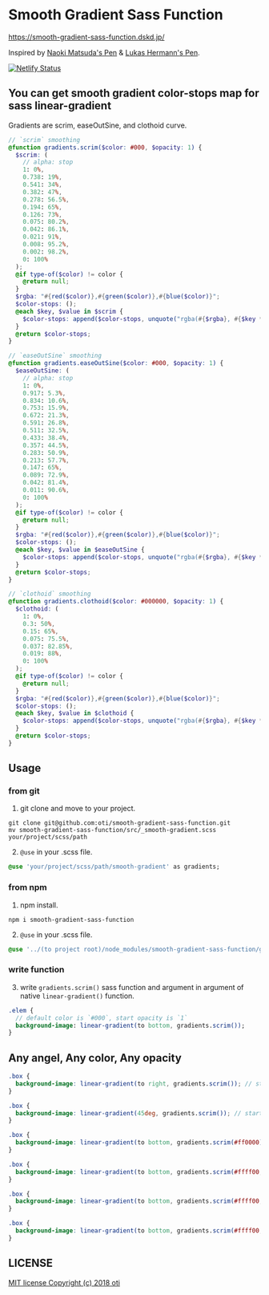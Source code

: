 # Smooth Gradient Sass Function

https://smooth-gradient-sass-function.dskd.jp/

Inspired by [Naoki Matsuda's Pen](https://codepen.io/readymadegogo/pen/pPLJgR) & [Lukas Hermann's Pen](https://codepen.io/lhermann/pen/qmpMGQ).

[![Netlify Status](https://api.netlify.com/api/v1/badges/1e62fa99-883c-46bc-8bb2-948a81953597/deploy-status)](https://app.netlify.com/sites/smooth-gradient-sass-function/deploys)

## You can get smooth gradient color-stops map for sass linear-gradient

Gradients are scrim, easeOutSine, and clothoid curve.

```scss
// `scrim` smoothing
@function gradients.scrim($color: #000, $opacity: 1) {
  $scrim: (
    // alpha: stop
    1: 0%,
    0.738: 19%,
    0.541: 34%,
    0.382: 47%,
    0.278: 56.5%,
    0.194: 65%,
    0.126: 73%,
    0.075: 80.2%,
    0.042: 86.1%,
    0.021: 91%,
    0.008: 95.2%,
    0.002: 98.2%,
    0: 100%
  );
  @if type-of($color) != color {
    @return null;
  }
  $rgba: "#{red($color)},#{green($color)},#{blue($color)}";
  $color-stops: ();
  @each $key, $value in $scrim {
    $color-stops: append($color-stops, unquote("rgba(#{$rgba}, #{$key * $opacity}) #{$value}"), "comma");
  }
  @return $color-stops;
}
```

```scss
// `easeOutSine` smoothing
@function gradients.easeOutSine($color: #000, $opacity: 1) {
  $easeOutSine: (
    // alpha: stop
    1: 0%,
    0.917: 5.3%,
    0.834: 10.6%,
    0.753: 15.9%,
    0.672: 21.3%,
    0.591: 26.8%,
    0.511: 32.5%,
    0.433: 38.4%,
    0.357: 44.5%,
    0.283: 50.9%,
    0.213: 57.7%,
    0.147: 65%,
    0.089: 72.9%,
    0.042: 81.4%,
    0.011: 90.6%,
    0: 100%
  );
  @if type-of($color) != color {
    @return null;
  }
  $rgba: "#{red($color)},#{green($color)},#{blue($color)}";
  $color-stops: ();
  @each $key, $value in $easeOutSine {
    $color-stops: append($color-stops, unquote("rgba(#{$rgba}, #{$key * $opacity}) #{$value}"), "comma");
  }
  @return $color-stops;
}
```

```scss
// `clothoid` smoothing
@function gradients.clothoid($color: #000000, $opacity: 1) {
  $clothoid: (
    1: 0%,
    0.3: 50%,
    0.15: 65%,
    0.075: 75.5%,
    0.037: 82.85%,
    0.019: 88%,
    0: 100%
  );
  @if type-of($color) != color {
    @return null;
  }
  $rgba: "#{red($color)},#{green($color)},#{blue($color)}";
  $color-stops: ();
  @each $key, $value in $clothoid {
    $color-stops: append($color-stops, unquote("rgba(#{$rgba}, #{$key * $opacity}) #{$value}"), "comma");
  }
  @return $color-stops;
}
```

## Usage

### from git

1) git clone and move to your project.

```shell
git clone git@github.com:oti/smooth-gradient-sass-function.git
mv smooth-gradient-sass-function/src/_smooth-gradient.scss your/project/scss/path
```

2) `@use` in your .scss file.

```Sass
@use 'your/project/scss/path/smooth-gradient' as gradients;
```

### from npm

1) npm install.

```shell
npm i smooth-gradient-sass-function
```

2) `@use` in your .scss file.

```Sass
@use '../(to project root)/node_modules/smooth-gradient-sass-function/gradients';
```

### write function

3) write `gradients.scrim()` sass function and argument in argument of native `linear-gradient()` function.

```Sass
.elem {
  // default color is `#000`, start opacity is `1`
  background-image: linear-gradient(to bottom, gradients.scrim());
}
```

## Any angel, Any color, Any opacity

```scss
.box {
  background-image: linear-gradient(to right, gradients.scrim()); // start left
}
```
```scss
.box {
  background-image: linear-gradient(45deg, gradients.scrim()); // start left bottom
}
```
```scss
.box {
  background-image: linear-gradient(to bottom, gradients.scrim(#ff0000)); // 1st arg is start color code(default: #000)
}
```
```scss
.box {
  background-image: linear-gradient(to bottom, gradients.scrim(#ffff00, 0.5)); // 2nd arg is start opacity(default: 1)
}
```
```scss
.box {
  background-image: linear-gradient(to bottom, gradients.scrim(#ffff00, 0.5, $start: 50%)); // 3rd arg is start position
}
```
```scss
.box {
  background-image: linear-gradient(to bottom, gradients.scrim(#ffff00, 0.5, $start: 0, $end: 16em)); // 4th arg is end position
}
```


## LICENSE

[MIT license Copyright (c) 2018 oti](LICENSE.txt)

